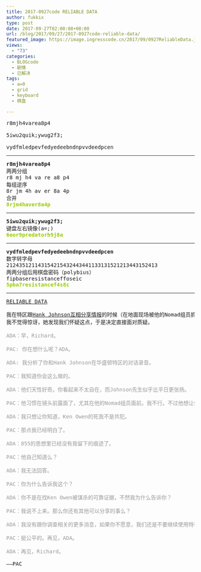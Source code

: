 ```yaml
---
title: 2017-0927code RELIABLE DATA
author: fukkix
type: post
date: 2017-09-27T02:00:08+00:00
url: /blog/2017/09/27/2017-0927code-reliable-data/
featured_image: https://image.ingresscode.cn/2017/09/0927ReliableData.jpg?x-oss-process=image/resize,m_fill,w_700,h_220
views:
  - "73"
categories:
  - BLOGcode
  - 剧情
  - 已解决
tags:
  - a=0
  - grid
  - keyboard
  - 棋盘

---
```

<pre>r8mjh4varea8p4

5iwu2quik;ywug2f3;

vydfmledpevfedyedeebndnpvvdeedpcen<!--more--></pre>

* * *

<pre><strong>r8mjh4varea8p4
</strong>两两分组
r8 mj h4 va re a8 p4
每组逆序
8r jm 4h av er 8a 4p
合并<strong>
<span style="color: #99cc00;">8rjm4haver8a4p</span></strong></pre>

* * *

<pre><strong>5iwu2quik;ywug2f3;
</strong>键盘左右镜像(a=;)<strong>
<span style="color: #99cc00;">6eor9predatorh9j8a</span></strong></pre>

* * *

<pre><strong>vydfmledpevfedyedeebndnpvvdeedpcen
</strong>数字转字母
212435121143154215432443441133131521213443152413
两两分组后用棋盘密码（polybius）
fipbaseresistanceffoseic<strong>
<span style="color: #99cc00;">5pba7resistancef4s8c</span></strong></pre>

* * *

<pre><a href="http://investigate.ingress.com/2017/09/27/reliable-data/">RELIABLE DATA

</a>我在特区跟<a href="https://youtu.be/SVfNMZamLQc">Hank Johnson互相分享情报</a>的时候（在地面现场被他的Nomad组员抓拍了），他<a href="https://youtu.be/zZBhB4oJPuo">提出了一件担忧的事</a>，ADA很可能和Ken Owen之死有关。
我不觉得惊讶，她发现我们怀疑这点，于是决定直接面对质疑。

<span style="color: #999999;">ADA：早，Richard。

PAC: 你在想什么呢？ADA。

ADA: 我分析了你和Hank Johnson在华盛顿特区的对话录音。

PAC：我知道你会这么做的。

ADA：他们天性好奇。你看起来不太自在，而Johnson先生似乎比平日更张扬。

PAC：他习惯在镜头前露面了，尤其在他的Nomad组员面前。我不行。不过他想让他们在周围呆着。我是不介意。

ADA：我只想让你知道，Ken Owen的死我不是共犯。

PAC：那点我已经明白了。

ADA：855的思想里已经没有我留下的痕迹了。

PAC：他自己知道么？

ADA：我无法回答。

PAC：你为什么告诉我这个？

ADA：你不是在找Ken Owen被谋杀的可靠证据，不然我为什么告诉你？

PAC：我说不上来。那么你还有其他可以分享的事么？

ADA：我没有跟你调查相关的更多消息，如果你不愿意，我们还是不要继续使用特有的通话协议了。

PAC：挺公平的。再见，ADA。

ADA：再见，Richard。
</span>
——PAC</pre>
